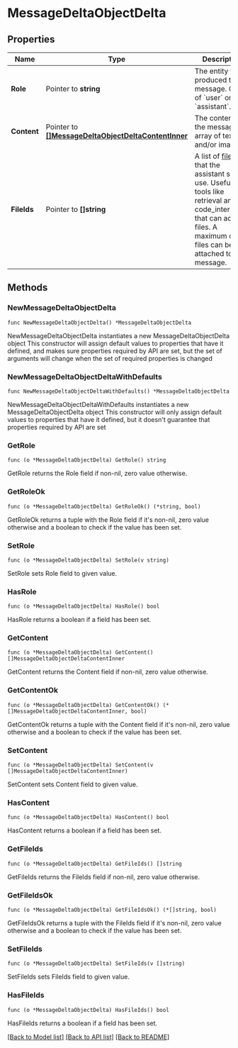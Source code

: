 # MessageDeltaObjectDelta

## Properties

Name | Type | Description | Notes
------------ | ------------- | ------------- | -------------
**Role** | Pointer to **string** | The entity that produced the message. One of &#x60;user&#x60; or &#x60;assistant&#x60;. | [optional] 
**Content** | Pointer to [**[]MessageDeltaObjectDeltaContentInner**](MessageDeltaObjectDeltaContentInner.md) | The content of the message in array of text and/or images. | [optional] 
**FileIds** | Pointer to **[]string** | A list of [file](/docs/api-reference/files) IDs that the assistant should use. Useful for tools like retrieval and code_interpreter that can access files. A maximum of 10 files can be attached to a message. | [optional] [default to []]

## Methods

### NewMessageDeltaObjectDelta

`func NewMessageDeltaObjectDelta() *MessageDeltaObjectDelta`

NewMessageDeltaObjectDelta instantiates a new MessageDeltaObjectDelta object
This constructor will assign default values to properties that have it defined,
and makes sure properties required by API are set, but the set of arguments
will change when the set of required properties is changed

### NewMessageDeltaObjectDeltaWithDefaults

`func NewMessageDeltaObjectDeltaWithDefaults() *MessageDeltaObjectDelta`

NewMessageDeltaObjectDeltaWithDefaults instantiates a new MessageDeltaObjectDelta object
This constructor will only assign default values to properties that have it defined,
but it doesn't guarantee that properties required by API are set

### GetRole

`func (o *MessageDeltaObjectDelta) GetRole() string`

GetRole returns the Role field if non-nil, zero value otherwise.

### GetRoleOk

`func (o *MessageDeltaObjectDelta) GetRoleOk() (*string, bool)`

GetRoleOk returns a tuple with the Role field if it's non-nil, zero value otherwise
and a boolean to check if the value has been set.

### SetRole

`func (o *MessageDeltaObjectDelta) SetRole(v string)`

SetRole sets Role field to given value.

### HasRole

`func (o *MessageDeltaObjectDelta) HasRole() bool`

HasRole returns a boolean if a field has been set.

### GetContent

`func (o *MessageDeltaObjectDelta) GetContent() []MessageDeltaObjectDeltaContentInner`

GetContent returns the Content field if non-nil, zero value otherwise.

### GetContentOk

`func (o *MessageDeltaObjectDelta) GetContentOk() (*[]MessageDeltaObjectDeltaContentInner, bool)`

GetContentOk returns a tuple with the Content field if it's non-nil, zero value otherwise
and a boolean to check if the value has been set.

### SetContent

`func (o *MessageDeltaObjectDelta) SetContent(v []MessageDeltaObjectDeltaContentInner)`

SetContent sets Content field to given value.

### HasContent

`func (o *MessageDeltaObjectDelta) HasContent() bool`

HasContent returns a boolean if a field has been set.

### GetFileIds

`func (o *MessageDeltaObjectDelta) GetFileIds() []string`

GetFileIds returns the FileIds field if non-nil, zero value otherwise.

### GetFileIdsOk

`func (o *MessageDeltaObjectDelta) GetFileIdsOk() (*[]string, bool)`

GetFileIdsOk returns a tuple with the FileIds field if it's non-nil, zero value otherwise
and a boolean to check if the value has been set.

### SetFileIds

`func (o *MessageDeltaObjectDelta) SetFileIds(v []string)`

SetFileIds sets FileIds field to given value.

### HasFileIds

`func (o *MessageDeltaObjectDelta) HasFileIds() bool`

HasFileIds returns a boolean if a field has been set.


[[Back to Model list]](../README.md#documentation-for-models) [[Back to API list]](../README.md#documentation-for-api-endpoints) [[Back to README]](../README.md)


